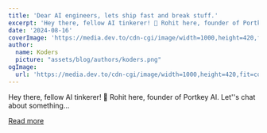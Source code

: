 ```yaml
---
title: 'Dear AI engineers, lets ship fast and break stuff.'
excerpt: 'Hey there, fellow AI tinkerer! 👋 Rohit here, founder of Portkey AI.   Let''s chat about something...'
date: '2024-08-16'
coverImage: 'https://media.dev.to/cdn-cgi/image/width=1000,height=420,fit=cover,gravity=auto,format=auto/https%3A%2F%2Fdev-to-uploads.s3.amazonaws.com%2Fuploads%2Farticles%2F8hi4t3q2o7r2nx07ag1a.png'
author:
  name: Koders
  picture: "assets/blog/authors/koders.png"
ogImage:
  url: 'https://media.dev.to/cdn-cgi/image/width=1000,height=420,fit=cover,gravity=auto,format=auto/https%3A%2F%2Fdev-to-uploads.s3.amazonaws.com%2Fuploads%2Farticles%2F8hi4t3q2o7r2nx07ag1a.png'
---
```


Hey there, fellow AI tinkerer! 👋 Rohit here, founder of Portkey AI.   Let''s chat about something...

[Read more](https://dev.to/portkey/dear-ai-engineers-lets-ship-fast-and-break-stuff-5hgk)
